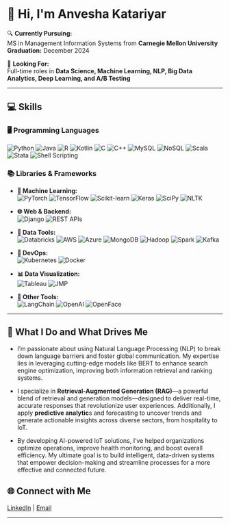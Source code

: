 # 👋 Hi, I'm Anvesha Katariyar

🔍 **Currently Pursuing:**  
MS in Management Information Systems from **Carnegie Mellon University**  
**Graduation:** December 2024

🌱 **Looking For:**  
Full-time roles in **Data Science, Machine Learning, NLP, Big Data Analytics, Deep Learning, and A/B Testing**

---

## 💻 **Skills**  

### 🖥️ Programming Languages  
![Python](https://img.shields.io/badge/Python-3776AB?style=flat&logo=python&logoColor=white) 
![Java](https://img.shields.io/badge/Java-ED8B00?style=flat&logo=java&logoColor=white) 
![R](https://img.shields.io/badge/R-276DC3?style=flat&logo=r&logoColor=white) ![Kotlin](https://img.shields.io/badge/Kotlin-0095D5?style=flat&logo=kotlin&logoColor=white) 
![C](https://img.shields.io/badge/C-00599C?style=flat&logo=c&logoColor=white) 
![C++](https://img.shields.io/badge/C++-00599C?style=flat&logo=cplusplus&logoColor=white) 
![MySQL](https://img.shields.io/badge/MySQL-4479A1?style=flat&logo=mysql&logoColor=white) 
![NoSQL](https://img.shields.io/badge/NoSQL-005571?style=flat&logo=mongodb&logoColor=white) 
![Scala](https://img.shields.io/badge/Scala-DC322F?style=flat&logo=scala&logoColor=white) 
![Stata](https://img.shields.io/badge/Stata-0032A0?style=flat&logo=stata&logoColor=white) 
![Shell Scripting](https://img.shields.io/badge/Shell_Scripting-4EAA25?style=flat&logo=gnu-bash&logoColor=white) 

### 📚 Libraries & Frameworks  
- **🧠 Machine Learning:**  
  ![PyTorch](https://img.shields.io/badge/PyTorch-EE4C2C?style=flat&logo=pytorch&logoColor=white) 
  ![TensorFlow](https://img.shields.io/badge/TensorFlow-FF6F00?style=flat&logo=tensorflow&logoColor=white) 
  ![Scikit-learn](https://img.shields.io/badge/Scikit--learn-F7931E?style=flat&logo=scikit-learn&logoColor=white) 
  ![Keras](https://img.shields.io/badge/Keras-D00000?style=flat&logo=keras&logoColor=white) 
  ![SciPy](https://img.shields.io/badge/SciPy-8CAAE6?style=flat&logo=scipy&logoColor=white) 
  ![NLTK](https://img.shields.io/badge/NLTK-008080?style=flat)

- **🌐 Web & Backend:**  
  ![Django](https://img.shields.io/badge/Django-092E20?style=flat&logo=django&logoColor=white) 
  ![REST APIs](https://img.shields.io/badge/REST%20APIs-005571?style=flat&logo=api&logoColor=white)

- **💽 Data Tools:**  
  ![Databricks](https://img.shields.io/badge/Databricks-EF7024?style=flat&logo=databricks&logoColor=white) 
  ![AWS](https://img.shields.io/badge/AWS-232F3E?style=flat&logo=amazonaws&logoColor=white) 
  ![Azure](https://img.shields.io/badge/Azure-0078D4?style=flat&logo=microsoftazure&logoColor=white) 
  ![MongoDB](https://img.shields.io/badge/MongoDB-47A248?style=flat&logo=mongodb&logoColor=white) 
  ![Hadoop](https://img.shields.io/badge/Hadoop-66CCFF?style=flat&logo=apachehadoop&logoColor=white) 
  ![Spark](https://img.shields.io/badge/Spark-E25A1C?style=flat&logo=apachespark&logoColor=white) 
  ![Kafka](https://img.shields.io/badge/Kafka-231F20?style=flat&logo=apachekafka&logoColor=white)

- **🚀 DevOps:**  
  ![Kubernetes](https://img.shields.io/badge/Kubernetes-326CE5?style=flat&logo=kubernetes&logoColor=white) 
  ![Docker](https://img.shields.io/badge/Docker-2496ED?style=flat&logo=docker&logoColor=white)

- **📊 Data Visualization:**  
  ![Tableau](https://img.shields.io/badge/Tableau-E97627?style=flat&logo=tableau&logoColor=white) 
  ![JMP](https://img.shields.io/badge/JMP-0066CC?style=flat)

- **🔧 Other Tools:**  
  ![LangChain](https://img.shields.io/badge/LangChain-FF8800?style=flat) 
  ![OpenAI](https://img.shields.io/badge/OpenAI-412991?style=flat&logo=openai&logoColor=white) 
  ![OpenFace](https://img.shields.io/badge/OpenFace-FF4500?style=flat)

---

## 🚀 **What I Do and What Drives Me**  

- I’m passionate about using Natural Language Processing (NLP) to break down language barriers and foster global communication. My expertise lies in leveraging cutting-edge models like BERT to enhance search engine optimization, improving both information retrieval and ranking systems.

- I specialize in **Retrieval-Augmented Generation (RAG)**—a powerful blend of retrieval and generation models—designed to deliver real-time, accurate responses that revolutionize user experiences. Additionally, I apply **predictive analytic**s and forecasting to uncover trends and generate actionable insights across diverse sectors, from hospitality to IoT.

- By developing AI-powered IoT solutions, I’ve helped organizations optimize operations, improve health monitoring, and boost overall efficiency. My ultimate goal is to build intelligent, data-driven systems that empower decision-making and streamline processes for a more effective and connected future.

## 🌐 **Connect with Me**  
[LinkedIn](https://www.linkedin.com/in/anvesha-k-08891860/) | [Email](mailto:aakatari@andrew.cmu.edu)

---
